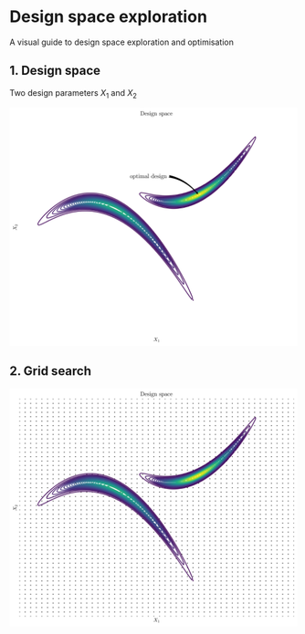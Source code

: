 # Design space exploration

A visual guide to design space exploration and optimisation

## 1. Design space

Two design parameters $X_1$ and $X_2$

![](figures/design-space.png)

## 2. Grid search

![](figures/grid-search.png)